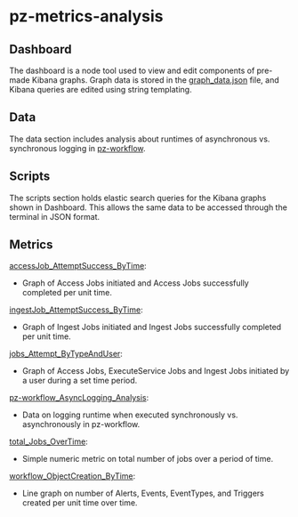 # pz-metrics-analysis
## Dashboard
The dashboard is a node tool used to view and edit components of pre-made Kibana graphs. Graph data is stored in the [graph_data.json](dashboard/graph_data.json) file, and Kibana queries are edited using string templating.



## Data
The data section includes analysis about runtimes of asynchronous vs. synchronous logging in [pz-workflow](https://github.com/venicegeo/pz-workflow).



## Scripts
The scripts section holds elastic search queries for the Kibana graphs shown in Dashboard. This allows the same data to be accessed through the terminal in JSON format.



## Metrics
[accessJob_AttemptSuccess_ByTime](scripts/accessJob_AttemptSuccess_ByTime.sh):
* Graph of Access Jobs initiated and Access Jobs successfully completed per unit time.

[ingestJob_AttemptSuccess_ByTime](scripts/ingestJob_AttemptSuccess_ByTime.sh):
* Graph of Ingest Jobs initiated and Ingest Jobs successfully completed per unit time.

[jobs_Attempt_ByTypeAndUser](scripts/jobs_Attempt_ByTypeAndUser.sh):
* Graph of Access Jobs, ExecuteService Jobs and Ingest Jobs initiated by a user during a set time period.

[pz-workflow_AsyncLogging_Analysis](data/pz-workflow_AsyncLogging_Analysis.md):
* Data on logging runtime when executed synchronously vs. asynchronously in pz-workflow.

[total_Jobs_OverTime](scripts/total_Jobs_OverTime.sh):
* Simple numeric metric on total number of jobs over a period of time.

[workflow_ObjectCreation_ByTime](scripts/workflow_ObjectCreation_ByTime.sh):
* Line graph on number of Alerts, Events, EventTypes, and Triggers created per unit time over time.
